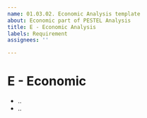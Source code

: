 ```yaml
---
name: 01.03.02. Economic Analysis template
about: Economic part of PESTEL Analysis
title: E - Economic Analysis
labels: Requirement
assignees: ''

---
```


# E - Economic

- ..
- ..
